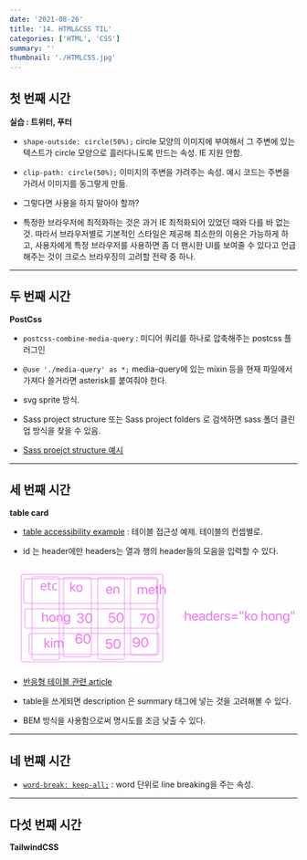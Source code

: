 ```yaml
---
date: '2021-08-26'
title: '14. HTML&CSS TIL'
categories: ['HTML', 'CSS']
summary: ''
thumbnail: './HTMLCSS.jpg'
---
```

<!-- ![](./images/.PNG) -->

## 첫 번째 시간

**실습 : 트위터, 푸터**

- `shape-outside: circle(50%);` circle 모양의 이미지에 부여해서 그 주변에 있는 텍스트가 circle 모양으로 흘러다니도록 만드는 속성. IE 지원 안함. 
- `clip-path: circle(50%);` 이미지의 주변을 가려주는 속성. 예시 코드는 주변을 가려서 이미지를 동그랗게 만듦.

- 그렇다면 사용을 하지 말아야 할까? 
- 특정한 브라우저에 최적화하는 것은 과거 IE 최적화되어 있었던 때와 다를 바 없는 것. 따라서 브라우저별로 기본적인 스타일은 제공해 최소한의 이용은 가능하게 하고, 사용자에게 특정 브라우저를 사용하면 좀 더 팬시한 UI를 보여줄 수 있다고 언급해주는 것이 크로스 브라우징의 고려할 전략 중 하나.

<hr>

## 두 번째 시간

**PostCss**

- `postcss-combine-media-query` : 미디어 쿼리를 하나로 압축해주는 postcss 플러그인

- `@use './media-query' as *;` media-query에 있는 mixin 등을 현재 파일에서 가져다 쓸거라면 asterisk를 붙여줘야 한다.

- svg sprite 방식. 

- Sass project structure 또는 Sass project folders 로 검색하면 sass 폴더 클린업 방식을 찾을 수 있음.
- [Sass proejct structure 예시](https://itnext.io/structuring-your-sass-projects-c8d41fa55ed4)

<hr>

## 세 번째 시간

**table card**

- [table accessibility example](https://www.w3.org/WAI/tutorials/tables/) : 테이블 접근성 예제. 테이블의 컨셉별로.

- id 는 header에만 headers는 열과 행의 header들의 모음을 입력할 수 있다.

![table](./images/table.PNG)

- [반응형 테이블 관련 article](https://hyeonseok.com/blog/729)

- table을 쓰게되면 description 은 summary 태그에 넣는 것을 고려해볼 수 있다.

- BEM 방식을 사용함으로써 명시도를 조금 낮출 수 있다.

<hr>

## 네 번째 시간
- [`word-break: keep-all;`](https://developer.mozilla.org/ko/docs/Web/CSS/word-break) : word 단위로 line breaking을 주는 속성.

<hr>

## 다섯 번째 시간

**TailwindCSS** 

